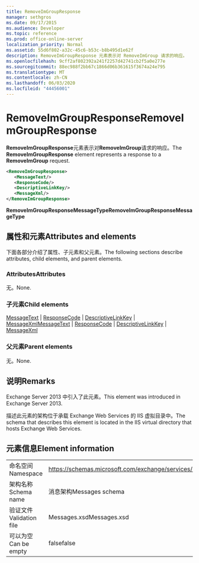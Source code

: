 ```yaml
---
title: RemoveImGroupResponse
manager: sethgros
ms.date: 09/17/2015
ms.audience: Developer
ms.topic: reference
ms.prod: office-online-server
localization_priority: Normal
ms.assetid: 55d6f802-a32c-45c6-b53c-b8b495d1e62f
description: RemoveImGroupResponse 元素表示对 RemoveImGroup 请求的响应。
ms.openlocfilehash: 9cff2af802392a241f2257d42741cb2f5a0e277e
ms.sourcegitcommit: 88ec988f2bb67c1866d06b361615f3674a24e795
ms.translationtype: MT
ms.contentlocale: zh-CN
ms.lasthandoff: 06/03/2020
ms.locfileid: "44456001"
---
```

# <a name="removeimgroupresponse"></a><span data-ttu-id="21fc8-103">RemoveImGroupResponse</span><span class="sxs-lookup"><span data-stu-id="21fc8-103">RemoveImGroupResponse</span></span>

<span data-ttu-id="21fc8-104">**RemoveImGroupResponse**元素表示对**RemoveImGroup**请求的响应。</span><span class="sxs-lookup"><span data-stu-id="21fc8-104">The **RemoveImGroupResponse** element represents a response to a **RemoveImGroup** request.</span></span> 
  
```XML
<RemoveImGroupResponse>
   <MessageText/>
   <ResponseCode/>
   <DescriptiveLinkKey/>
   <MessageXml/>
</RemoveImGroupResponse>
```

 <span data-ttu-id="21fc8-105">**RemoveImGroupResponseMessageType**</span><span class="sxs-lookup"><span data-stu-id="21fc8-105">**RemoveImGroupResponseMessageType**</span></span>
## <a name="attributes-and-elements"></a><span data-ttu-id="21fc8-106">属性和元素</span><span class="sxs-lookup"><span data-stu-id="21fc8-106">Attributes and elements</span></span>

<span data-ttu-id="21fc8-107">下面各部分介绍了属性、子元素和父元素。</span><span class="sxs-lookup"><span data-stu-id="21fc8-107">The following sections describe attributes, child elements, and parent elements.</span></span>
  
### <a name="attributes"></a><span data-ttu-id="21fc8-108">Attributes</span><span class="sxs-lookup"><span data-stu-id="21fc8-108">Attributes</span></span>

<span data-ttu-id="21fc8-109">无。</span><span class="sxs-lookup"><span data-stu-id="21fc8-109">None.</span></span>
  
### <a name="child-elements"></a><span data-ttu-id="21fc8-110">子元素</span><span class="sxs-lookup"><span data-stu-id="21fc8-110">Child elements</span></span>

<span data-ttu-id="21fc8-111">[MessageText](messagetext.md)  | [ResponseCode](responsecode.md)  | [DescriptiveLinkKey](descriptivelinkkey.md)  | [MessageXml](messagexml.md)</span><span class="sxs-lookup"><span data-stu-id="21fc8-111">[MessageText](messagetext.md) | [ResponseCode](responsecode.md) | [DescriptiveLinkKey](descriptivelinkkey.md) | [MessageXml](messagexml.md)</span></span>
  
### <a name="parent-elements"></a><span data-ttu-id="21fc8-112">父元素</span><span class="sxs-lookup"><span data-stu-id="21fc8-112">Parent elements</span></span>

<span data-ttu-id="21fc8-113">无。</span><span class="sxs-lookup"><span data-stu-id="21fc8-113">None.</span></span>
  
## <a name="remarks"></a><span data-ttu-id="21fc8-114">说明</span><span class="sxs-lookup"><span data-stu-id="21fc8-114">Remarks</span></span>

<span data-ttu-id="21fc8-115">Exchange Server 2013 中引入了此元素。</span><span class="sxs-lookup"><span data-stu-id="21fc8-115">This element was introduced in Exchange Server 2013.</span></span>
  
<span data-ttu-id="21fc8-116">描述此元素的架构位于承载 Exchange Web Services 的 IIS 虚拟目录中。</span><span class="sxs-lookup"><span data-stu-id="21fc8-116">The schema that describes this element is located in the IIS virtual directory that hosts Exchange Web Services.</span></span>
  
## <a name="element-information"></a><span data-ttu-id="21fc8-117">元素信息</span><span class="sxs-lookup"><span data-stu-id="21fc8-117">Element information</span></span>

|||
|:-----|:-----|
|<span data-ttu-id="21fc8-118">命名空间</span><span class="sxs-lookup"><span data-stu-id="21fc8-118">Namespace</span></span>  <br/> |https://schemas.microsoft.com/exchange/services/2006/messages  <br/> |
|<span data-ttu-id="21fc8-119">架构名称</span><span class="sxs-lookup"><span data-stu-id="21fc8-119">Schema name</span></span>  <br/> |<span data-ttu-id="21fc8-120">消息架构</span><span class="sxs-lookup"><span data-stu-id="21fc8-120">Messages schema</span></span>  <br/> |
|<span data-ttu-id="21fc8-121">验证文件</span><span class="sxs-lookup"><span data-stu-id="21fc8-121">Validation file</span></span>  <br/> |<span data-ttu-id="21fc8-122">Messages.xsd</span><span class="sxs-lookup"><span data-stu-id="21fc8-122">Messages.xsd</span></span>  <br/> |
|<span data-ttu-id="21fc8-123">可以为空</span><span class="sxs-lookup"><span data-stu-id="21fc8-123">Can be empty</span></span>  <br/> |<span data-ttu-id="21fc8-124">false</span><span class="sxs-lookup"><span data-stu-id="21fc8-124">false</span></span>  <br/> |
   

